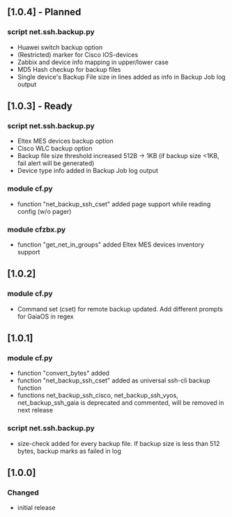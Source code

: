 ## [1.0.4] - Planned

### script net.ssh.backup.py
- Huawei switch backup option
- (Restricted) marker for Cisco IOS-devices
- Zabbix and device info mapping in upper/lower case
- MD5 Hash checkup for backup files
- Single device's Backup File size in lines added as info in Backup Job log output


## [1.0.3] - Ready

### script net.ssh.backup.py
- Eltex MES devices backup option
- Cisco WLC backup option
- Backup file size threshold increased 512B -> 1KB (if backup size <1KB, fail alert will be generated)
- Device type info added in Backup Job log output

### module cf.py
- function "net_backup_ssh_cset" added page support while reading config (w/o pager)

### module cfzbx.py
- function "get_net_in_groups" added Eltex MES devices inventory support


## [1.0.2]

### module cf.py
- Command set (cset) for remote backup updated. Add different prompts for GaiaOS in regex


## [1.0.1]

### module cf.py
- function "convert_bytes" added
- function "net_backup_ssh_cset" added as universal ssh-cli backup function
- functions net_backup_ssh_cisco, net_backup_ssh_vyos, net_backup_ssh_gaia is deprecated and commented, will be removed in next release

### script net.ssh.backup.py
- size-check added for every backup file. If backup size is less than 512 bytes, backup marks as failed in log


## [1.0.0]

### Changed
- initial release